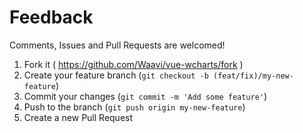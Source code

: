 # Feedback

Comments, Issues and Pull Requests are welcomed!

1. Fork it ( https://github.com/Waavi/vue-wcharts/fork )
2. Create your feature branch (`git checkout -b (feat/fix)/my-new-feature`)
3. Commit your changes (`git commit -m 'Add some feature'`)
4. Push to the branch (`git push origin my-new-feature`)
5. Create a new Pull Request